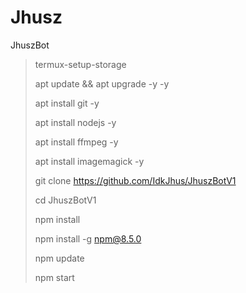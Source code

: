 # Jhusz
 JhuszBot
> termux-setup-storage
> 
> apt update && apt upgrade -y -y
> 
> apt install git -y
> 
> apt install nodejs -y
> 
> apt install ffmpeg -y
> 
> apt install imagemagick -y
> 
> git clone https://github.com/IdkJhus/JhuszBotV1
> 
> cd JhuszBotV1
> 
> npm install
> 
> npm install -g npm@8.5.0
> 
> npm update
> 
> npm start
